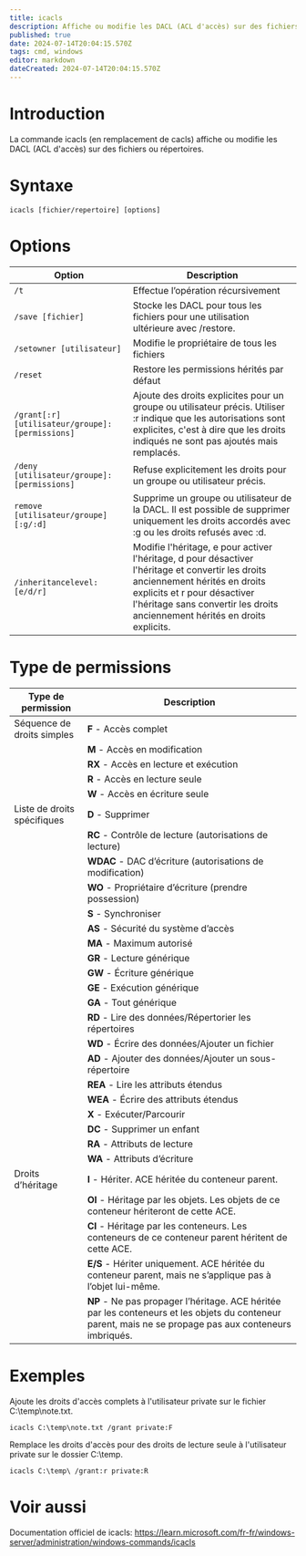 ```yaml
---
title: icacls
description: Affiche ou modifie les DACL (ACL d'accès) sur des fichiers ou répertoires
published: true
date: 2024-07-14T20:04:15.570Z
tags: cmd, windows
editor: markdown
dateCreated: 2024-07-14T20:04:15.570Z
---
```


# Introduction

La commande icacls (en remplacement de cacls) affiche ou modifie les DACL (ACL d'accès) sur des fichiers ou répertoires.

# Syntaxe

`icacls [fichier/repertoire] [options]`

# Options

| Option                                          | Description                                                                                                                                                                                                                                      |
| ----------------------------------------------- | ------------------------------------------------------------------------------------------------------------------------------------------------------------------------------------------------------------------------------------------------ |
| `/t`                                            | Effectue l’opération récursivement                                                                                                                                                                                                               |
| `/save [fichier]`                               | Stocke les DACL pour tous les fichiers pour une utilisation ultérieure avec /restore.                                                                                                                                                            |
| `/setowner [utilisateur]`                       | Modifie le propriétaire de tous les fichiers                                                                                                                                                                                                     |
| `/reset`                                        | Restore les permissions hérités par défaut                                                                                                                                                                                                       |
| `/grant[:r] [utilisateur/groupe]:[permissions]` | Ajoute des droits explicites pour un groupe ou utilisateur précis. Utiliser :r indique que les autorisations sont explicites, c'est à dire que les droits indiqués ne sont pas ajoutés mais remplacés.                                           |
| `/deny [utilisateur/groupe]:[permissions]`      | Refuse explicitement les droits pour un groupe ou utilisateur précis.                                                                                                                                                                            |
| `remove [utilisateur/groupe][:g/:d]`            | Supprime un groupe ou utilisateur de la DACL. Il est possible de supprimer uniquement les droits accordés avec :g ou les droits refusés avec :d.                                                                                                 |
| `/inheritancelevel:[e/d/r]`                     | Modifie l'héritage, e pour activer l'héritage, d pour désactiver l'héritage et convertir les droits anciennement hérités en droits explicits et r pour désactiver l'héritage sans convertir les droits anciennement hérités en droits explicits. |

# Type de permissions

| Type de permission          | Description                                                                                                                                             |
| --------------------------- | ------------------------------------------------------------------------------------------------------------------------------------------------------- |
| Séquence de droits simples  | **F** - Accès complet                                                                                                                                   |
|                             | **M** - Accès en modification                                                                                                                           |
|                             | **RX** - Accès en lecture et exécution                                                                                                                  |
|                             | **R** - Accès en lecture seule                                                                                                                          |
|                             | **W** - Accès en écriture seule                                                                                                                         |
| Liste de droits spécifiques | **D** - Supprimer                                                                                                                                       |
|                             | **RC** - Contrôle de lecture (autorisations de lecture)                                                                                                 |
|                             | **WDAC** - DAC d’écriture (autorisations de modification)                                                                                               |
|                             | **WO** - Propriétaire d’écriture (prendre possession)                                                                                                   |
|                             | **S** - Synchroniser                                                                                                                                    |
|                             | **AS** - Sécurité du système d’accès                                                                                                                    |
|                             | **MA** - Maximum autorisé                                                                                                                               |
|                             | **GR** - Lecture générique                                                                                                                              |
|                             | **GW** - Écriture générique                                                                                                                             |
|                             | **GE** - Exécution générique                                                                                                                            |
|                             | **GA** - Tout générique                                                                                                                                 |
|                             | **RD** - Lire des données/Répertorier les répertoires                                                                                                   |
|                             | **WD** - Écrire des données/Ajouter un fichier                                                                                                          |
|                             | **AD** - Ajouter des données/Ajouter un sous-répertoire                                                                                                 |
|                             | **REA** - Lire les attributs étendus                                                                                                                    |
|                             | **WEA** - Écrire des attributs étendus                                                                                                                  |
|                             | **X** - Exécuter/Parcourir                                                                                                                              |
|                             | **DC** - Supprimer un enfant                                                                                                                            |
|                             | **RA** - Attributs de lecture                                                                                                                           |
|                             | **WA** - Attributs d’écriture                                                                                                                           |
| Droits d’héritage           | **I** - Hériter. ACE héritée du conteneur parent.                                                                                                       |
|                             | **OI** - Héritage par les objets. Les objets de ce conteneur hériteront de cette ACE.                                                                   |
|                             | **CI** - Héritage par les conteneurs. Les conteneurs de ce conteneur parent héritent de cette ACE.                                                      |
|                             | **E/S** - Hériter uniquement. ACE héritée du conteneur parent, mais ne s’applique pas à l’objet lui-même.                                               |
|                             | **NP** - Ne pas propager l’héritage. ACE héritée par les conteneurs et les objets du conteneur parent, mais ne se propage pas aux conteneurs imbriqués. |

# Exemples

Ajoute les droits d'accès complets à l'utilisateur private sur le fichier C:\temp\note.txt.

`icacls C:\temp\note.txt /grant private:F`

Remplace les droits d'accès pour des droits de lecture seule à l'utilisateur private sur le dossier C:\temp\.

`icacls C:\temp\ /grant:r private:R`

# Voir aussi

Documentation officiel de icacls:
https://learn.microsoft.com/fr-fr/windows-server/administration/windows-commands/icacls
